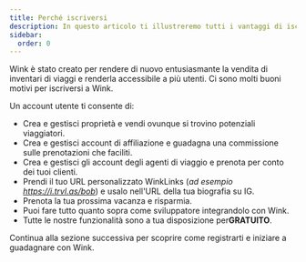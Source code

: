 ```yaml
---
title: Perché iscriversi
description: In questo articolo ti illustreremo tutti i vantaggi di iscriverti a Wink.
sidebar:
  order: 0
---
```

Wink è stato creato per rendere di nuovo entusiasmante la vendita di inventari di viaggi e renderla accessibile a più utenti.
Ci sono molti buoni motivi per iscriversi a Wink.

Un account utente ti consente di:

* Crea e gestisci proprietà e vendi ovunque si trovino potenziali viaggiatori.
* Crea e gestisci account di affiliazione e guadagna una commissione sulle prenotazioni che faciliti.
* Crea e gestisci gli account degli agenti di viaggio e prenota per conto dei tuoi clienti.
* Prendi il tuo URL personalizzato WinkLinks (*ad esempio https://i.trvl.as/bob*) e usalo nell'URL della tua biografia su IG.
* Prenota la tua prossima vacanza e risparmia.
* Puoi fare tutto quanto sopra come sviluppatore integrandolo con Wink.
* Tutte le nostre funzionalità sono a tua disposizione per**GRATUITO**.

Continua alla sezione successiva per scoprire come registrarti e iniziare a guadagnare con Wink.

